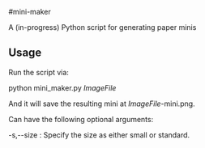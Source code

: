 #mini-maker

A (in-progress) Python script for generating paper minis

## Usage

Run the script via:

python mini_maker.py _ImageFile_

And it will save the resulting mini at _ImageFile_-mini.png.

Can have the following optional arguments:

-s,--size  :  Specify the size as either small or standard.
